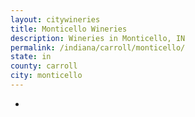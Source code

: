 ```yaml
---
layout: citywineries
title: Monticello Wineries
description: Wineries in Monticello, IN
permalink: /indiana/carroll/monticello/
state: in
county: carroll
city: monticello
---
```

-
